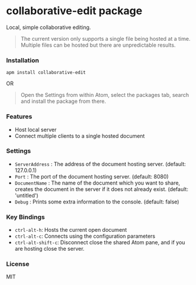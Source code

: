 # collaborative-edit package

Local, simple collaborative editing.

>The current version only supports a single file being hosted at a time.
>Multiple files can be hosted but there are unpredictable results.

### Installation

```
apm install collaborative-edit
```
OR

>Open the Settings from within Atom, select the packages tab, search and install the package from there.

### Features

* Host local server
* Connect multiple clients to a single hosted document

### Settings

* `ServerAddress` : The address of the document hosting server. (default: 127.0.0.1)
* `Port` : The port of the document hosting server. (default: 8080)
* `DocumentName` : The name of the document which you want to share, creates the document in the server if it does not already exist. (default: 'untitled')
* `Debug` : Prints some extra information to the console. (default: false)

### Key Bindings

* `ctrl-alt-h`: Hosts the current open document
* `ctrl-alt-c`: Connects using the configuration parameters
* `ctrl-alt-shift-c`: Disconnect close the shared Atom pane, and if you are hosting close the server.

### License

MIT
